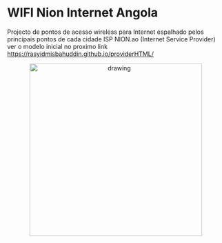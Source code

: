 # WIFI Nion Internet Angola

Projecto de pontos de acesso wireless para Internet espalhado pelos principais pontos de cada cidade
ISP NION.ao (Internet Service Provider)
ver o modelo inicial no proximo link
https://rasyidmisbahuddin.github.io/providerHTML/
<p align="center">
<img src="https://github.com/rasyidmisbahuddin/providerHTML/blob/main/screenshot.jpeg" alt="drawing" width="400"/>
</p>
